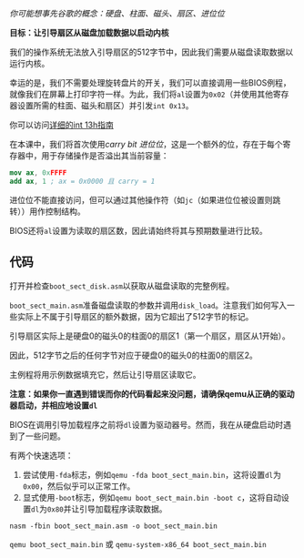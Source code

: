 *你可能想事先谷歌的概念：硬盘、柱面、磁头、扇区、进位位*

**目标：让引导扇区从磁盘加载数据以启动内核**

我们的操作系统无法放入引导扇区的512字节中，因此我们需要从磁盘读取数据以运行内核。

幸运的是，我们不需要处理旋转盘片的开关，我们可以直接调用一些BIOS例程，就像我们在屏幕上打印字符一样。为此，我们将`al`设置为`0x02`（并使用其他寄存器设置所需的柱面、磁头和扇区）并引发`int 0x13`。

你可以访问[详细的int 13h指南](http://stanislavs.org/helppc/int_13-2.html)

在本课中，我们将首次使用*carry bit 进位位*，这是一个额外的位，存在于每个寄存器中，用于存储操作是否溢出其当前容量：

```nasm
mov ax, 0xFFFF
add ax, 1 ; ax = 0x0000 且 carry = 1
```

进位位不能直接访问，但可以通过其他操作符（如`jc`（如果进位位被设置则跳转））用作控制结构。

BIOS还将`al`设置为读取的扇区数，因此请始终将其与预期数量进行比较。

代码
----

打开并检查`boot_sect_disk.asm`以获取从磁盘读取的完整例程。

`boot_sect_main.asm`准备磁盘读取的参数并调用`disk_load`。注意我们如何写入一些实际上不属于引导扇区的额外数据，因为它超出了512字节的标记。

引导扇区实际上是硬盘0的磁头0的柱面0的扇区1（第一个扇区，扇区从1开始）。

因此，512字节之后的任何字节对应于硬盘0的磁头0的柱面0的扇区2。

主例程将用示例数据填充它，然后让引导扇区读取它。

**注意：如果你一直遇到错误而你的代码看起来没问题，请确保qemu从正确的驱动器启动，并相应地设置`dl`**

BIOS在调用引导加载程序之前将`dl`设置为驱动器号。然而，我在从硬盘启动时遇到了一些问题。

有两个快速选项：

1. 尝试使用`-fda`标志，例如`qemu -fda boot_sect_main.bin`，这将设置`dl`为`0x00`，然后似乎可以正常工作。
2. 显式使用`-boot`标志，例如`qemu boot_sect_main.bin -boot c`，这将自动设置`dl`为`0x80`并让引导加载程序读取数据。

`nasm -fbin boot_sect_main.asm -o boot_sect_main.bin`

`qemu boot_sect_main.bin` 或 `qemu-system-x86_64 boot_sect_main.bin`